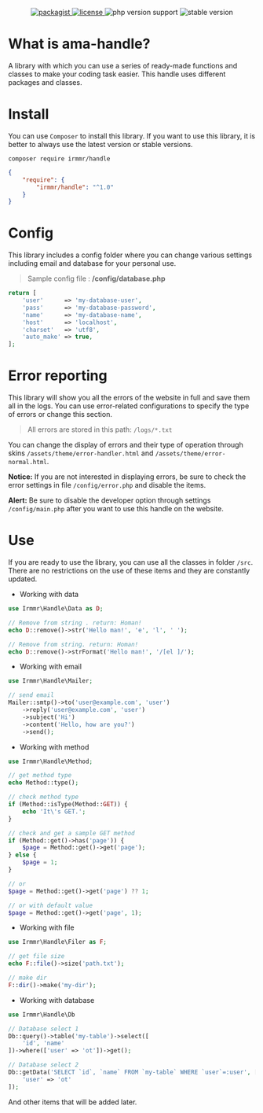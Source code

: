 <p align="center">
    <a href="https://packagist.org/packages/irmmr/handle" target="_blank">
        <img src="https://img.shields.io/packagist/v/irmmr/handle?style=flat" alt="packagist"/>
    </a>
    <a href="https://github.com/irmmr/ama-handle/blob/main/LICENSE" target="_blank">
        <img src="https://img.shields.io/github/license/irmmr/ama-handle?style=flat" alt="license"/>
    </a>
    <img src="https://img.shields.io/packagist/php-v/irmmr/handle/V1.0.2?style=flat" alt="php version support"/>
    <img src="https://img.shields.io/badge/stable-V1.0.4-red?style=flat" alt="stable version"/>
</p>

# What is ama-handle?
A library with which you can use a series of ready-made functions and classes to make your coding task easier. This handle uses different packages and classes.

# Install
You can use `Composer` to install this library. If you want to use this library, it is better to always use the latest version or stable versions.
```
composer require irmmr/handle
```
```json
{
    "require": {
        "irmmr/handle": "^1.0"
    }
}
```


# Config
This library includes a config folder where you can change various settings including email and database for your personal use.

> Sample config file : **/config/database.php**
```php
return [
    'user'      => 'my-database-user',
    'pass'      => 'my-database-password',
    'name'      => 'my-database-name',
    'host'      => 'localhost',
    'charset'   => 'utf8',
    'auto_make' => true,
];
```


# Error reporting
This library will show you all the errors of the website in full and save them all in the logs.
You can use error-related configurations to specify the type of errors or change this section.

> All errors are stored in this path: `/logs/*.txt`

You can change the display of errors and their type of operation through skins `/assets/theme/error-handler.html` and `/assets/theme/error-normal.html`.

**Notice:** If you are not interested in displaying errors, be sure to check the error settings in file `/config/error.php` and disable the items.

**Alert:** Be sure to disable the developer option through settings `/config/main.php` after you want to use this handle on the website.

# Use
If you are ready to use the library, you can use all the classes in folder `/src`. There are no restrictions on the use of these items and they are constantly updated.

- Working with data
```php
use Irmmr\Handle\Data as D;

// Remove from string . return: Homan!
echo D::remove()->str('Hello man!', 'e', 'l', ' ');

// Remove from string. return: Homan!
echo D::remove()->strFormat('Hello man!', '/[el ]/');
```

- Working with email
```php
use Irmmr\Handle\Mailer;

// send email
Mailer::smtp()->to('user@example.com', 'user')
    ->reply('user@example.com', 'user')
    ->subject('Hi')
    ->content('Hello, how are you?')
    ->send();
```

- Working with method
```php
use Irmmr\Handle\Method;

// get method type
echo Method::type();

// check method type
if (Method::isType(Method::GET)) {
    echo 'It\'s GET.';
}

// check and get a sample GET method
if (Method::get()->has('page')) {
    $page = Method::get()->get('page');
} else {
    $page = 1;
}

// or
$page = Method::get()->get('page') ?? 1;

// or with default value
$page = Method::get()->get('page', 1);
```

- Working with file
```php
use Irmmr\Handle\Filer as F;

// get file size
echo F::file()->size('path.txt');

// make dir
F::dir()->make('my-dir');
```

- Working with database
```php
use Irmmr\Handle\Db

// Database select 1
Db::query()->table('my-table')->select([
    'id', 'name'
])->where(['user' => 'ot'])->get();

// Database select 2
Db::getData('SELECT `id`, `name` FROM `my-table` WHERE `user`=:user', [
    'user' => 'ot'
]);
```

And other items that will be added later.
